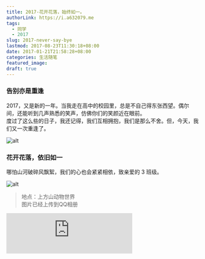 ```yaml
---
title: 2017-花开花落，始终如一。
authorLink: https://i.a632079.me
tags: 
  - 同学
  - 2017
slug: 2017-never-say-bye
lastmod: 2017-08-23T11:30:18+08:00
date: 2017-01-21T21:58:28+08:00
categories: 生活随笔
featured_image: 
draft: true
---
```


### 告别亦是重逢  
2017，又是新的一年。当我走在高中的校园里，总是不自己得东张西望。偶尔间，还能听到几声熟悉的笑声，仿佛你们的笑颜近在眼前。  
度过了这么些的日子，我还记得，我们互相拥抱，我们是那么不舍。但，今天，我们又一次重逢了。

![alt](https://img.a632079.me/uploads/2017/01/IMG20170120100004.jpg)  

### 花开花落，依旧如一
哪怕山河破碎风飘絮，我们的心也会紧紧相依，致亲爱的 3 班级。

![alt](https://img.a632079.me/uploads/2017/01/P70120_122651.jpg)

> 地点：上方山动物世界  
> 图片已经上传到QQ相册

<iframe frameborder="no" border="0" marginwidth="0" marginheight="0" width="330" height="106" src="https://cdn.a632079.me/163cplayer.html?playlist=27804336"></iframe>
